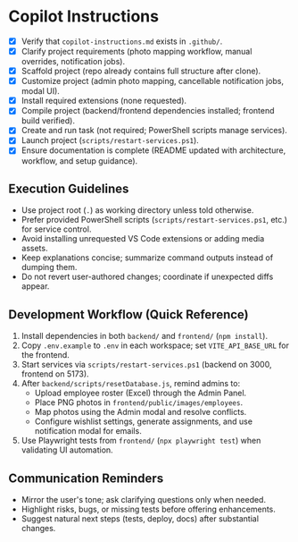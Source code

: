 # Copilot Instructions

- [x] Verify that `copilot-instructions.md` exists in `.github/`.
- [x] Clarify project requirements (photo mapping workflow, manual overrides, notification jobs).
- [x] Scaffold project (repo already contains full structure after clone).
- [x] Customize project (admin photo mapping, cancellable notification jobs, modal UI).
- [x] Install required extensions (none requested).
- [x] Compile project (backend/frontend dependencies installed; frontend build verified).
- [x] Create and run task (not required; PowerShell scripts manage services).
- [x] Launch project (`scripts/restart-services.ps1`).
- [x] Ensure documentation is complete (README updated with architecture, workflow, and setup guidance).

## Execution Guidelines

- Use project root (`.`) as working directory unless told otherwise.
- Prefer provided PowerShell scripts (`scripts/restart-services.ps1`, etc.) for service control.
- Avoid installing unrequested VS Code extensions or adding media assets.
- Keep explanations concise; summarize command outputs instead of dumping them.
- Do not revert user-authored changes; coordinate if unexpected diffs appear.

## Development Workflow (Quick Reference)

1. Install dependencies in both `backend/` and `frontend/` (`npm install`).
2. Copy `.env.example` to `.env` in each workspace; set `VITE_API_BASE_URL` for the frontend.
3. Start services via `scripts/restart-services.ps1` (backend on 3000, frontend on 5173).
4. After `backend/scripts/resetDatabase.js`, remind admins to:
   - Upload employee roster (Excel) through the Admin Panel.
   - Place PNG photos in `frontend/public/images/employees`.
   - Map photos using the Admin modal and resolve conflicts.
   - Configure wishlist settings, generate assignments, and use notification modal for emails.
5. Use Playwright tests from `frontend/` (`npx playwright test`) when validating UI automation.

## Communication Reminders

- Mirror the user's tone; ask clarifying questions only when needed.
- Highlight risks, bugs, or missing tests before offering enhancements.
- Suggest natural next steps (tests, deploy, docs) after substantial changes.

